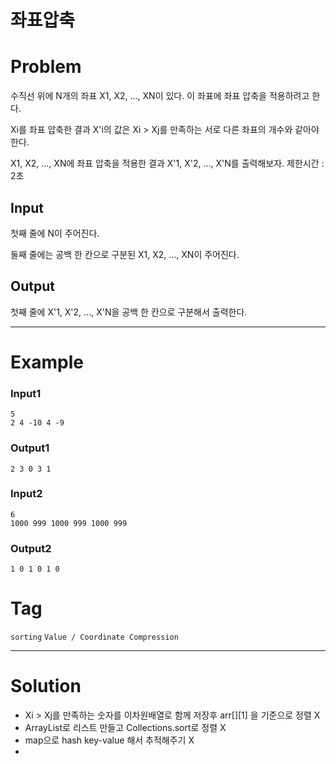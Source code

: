 # 좌표압축
# Problem
수직선 위에 N개의 좌표 X1, X2, ..., XN이 있다. 이 좌표에 좌표 압축을 적용하려고 한다.

Xi를 좌표 압축한 결과 X'i의 값은 Xi > Xj를 만족하는 서로 다른 좌표의 개수와 같아야 한다.

X1, X2, ..., XN에 좌표 압축을 적용한 결과 X'1, X'2, ..., X'N를 출력해보자.
제한시간 : 2초

## Input
첫째 줄에 N이 주어진다.

둘째 줄에는 공백 한 칸으로 구분된 X1, X2, ..., XN이 주어진다.


## Output
첫째 줄에 X'1, X'2, ..., X'N을 공백 한 칸으로 구분해서 출력한다.

---
# Example
### Input1
```text
5
2 4 -10 4 -9
```
### Output1
```text
2 3 0 3 1
```
### Input2
```text
6
1000 999 1000 999 1000 999
```
### Output2
```text
1 0 1 0 1 0
```

# Tag
`sorting` `Value / Coordinate Compression`

---
# Solution
- Xi > Xj를 만족하는 숫자를 이차원배열로 함께 저장후 arr[][1] 을 기준으로 정렬 X
- ArrayList<Integer>로 리스트 만들고 Collections.sort로 정렬 X
- map으로 hash key-value 해서 추적해주기 X 
- 

